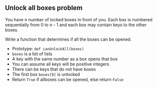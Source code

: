 ## Unlock all boxes problem
You have n number of locked boxes in front of you. Each box is numbered sequentially from 0 to n - 1 and each box may contain keys to the other boxes.  

Write a function that determines if all the boxes can be opened. 

- Prototype: `def canUnlockAll(boxes)`
- `boxes` is a list of lists
- A key with the same number as a box opens that box
- You can assume all keys will be positive integers
- There can be keys that do not have boxes
- The first box `boxes[0]` is unlocked
- Return `True` if allboxes can be opened, else return `False`